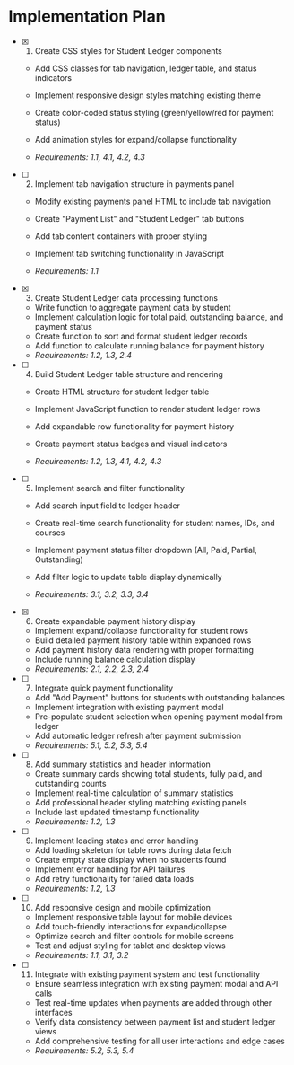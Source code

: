 # Implementation Plan

- [x] 1. Create CSS styles for Student Ledger components



  - Add CSS classes for tab navigation, ledger table, and status indicators
  - Implement responsive design styles matching existing theme
  - Create color-coded status styling (green/yellow/red for payment status)
  - Add animation styles for expand/collapse functionality


  - _Requirements: 1.1, 4.1, 4.2, 4.3_

- [ ] 2. Implement tab navigation structure in payments panel




  - Modify existing payments panel HTML to include tab navigation
  - Create "Payment List" and "Student Ledger" tab buttons


  - Add tab content containers with proper styling
  - Implement tab switching functionality in JavaScript
  - _Requirements: 1.1_


- [x] 3. Create Student Ledger data processing functions


  - Write function to aggregate payment data by student
  - Implement calculation logic for total paid, outstanding balance, and payment status
  - Create function to sort and format student ledger records
  - Add function to calculate running balance for payment history
  - _Requirements: 1.2, 1.3, 2.4_



- [ ] 4. Build Student Ledger table structure and rendering
  - Create HTML structure for student ledger table
  - Implement JavaScript function to render student ledger rows
  - Add expandable row functionality for payment history

  - Create payment status badges and visual indicators
  - _Requirements: 1.2, 1.3, 4.1, 4.2, 4.3_

- [ ] 5. Implement search and filter functionality
  - Add search input field to ledger header
  - Create real-time search functionality for student names, IDs, and courses


  - Implement payment status filter dropdown (All, Paid, Partial, Outstanding)
  - Add filter logic to update table display dynamically
  - _Requirements: 3.1, 3.2, 3.3, 3.4_

- [x] 6. Create expandable payment history display

  - Implement expand/collapse functionality for student rows
  - Build detailed payment history table within expanded rows
  - Add payment history data rendering with proper formatting
  - Include running balance calculation display
  - _Requirements: 2.1, 2.2, 2.3, 2.4_



- [ ] 7. Integrate quick payment functionality
  - Add "Add Payment" buttons for students with outstanding balances
  - Implement integration with existing payment modal
  - Pre-populate student selection when opening payment modal from ledger
  - Add automatic ledger refresh after payment submission
  - _Requirements: 5.1, 5.2, 5.3, 5.4_

- [ ] 8. Add summary statistics and header information
  - Create summary cards showing total students, fully paid, and outstanding counts
  - Implement real-time calculation of summary statistics
  - Add professional header styling matching existing panels
  - Include last updated timestamp functionality
  - _Requirements: 1.2, 1.3_

- [ ] 9. Implement loading states and error handling
  - Add loading skeleton for table rows during data fetch
  - Create empty state display when no students found
  - Implement error handling for API failures
  - Add retry functionality for failed data loads
  - _Requirements: 1.2, 1.3_

- [ ] 10. Add responsive design and mobile optimization
  - Implement responsive table layout for mobile devices
  - Add touch-friendly interactions for expand/collapse
  - Optimize search and filter controls for mobile screens
  - Test and adjust styling for tablet and desktop views
  - _Requirements: 1.1, 3.1, 3.2_

- [ ] 11. Integrate with existing payment system and test functionality
  - Ensure seamless integration with existing payment modal and API calls
  - Test real-time updates when payments are added through other interfaces
  - Verify data consistency between payment list and student ledger views
  - Add comprehensive testing for all user interactions and edge cases
  - _Requirements: 5.2, 5.3, 5.4_
